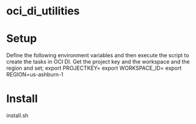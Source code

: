 # oci_di_utilities


# Setup
Define the following environment variables and then execute the script to create the tasks in OCI DI.  Get the project key and the workspace and the region and set;
export PROJECTKEY=
export WORKSPACE_ID=
export REGION=us-ashburn-1

# Install
install.sh

